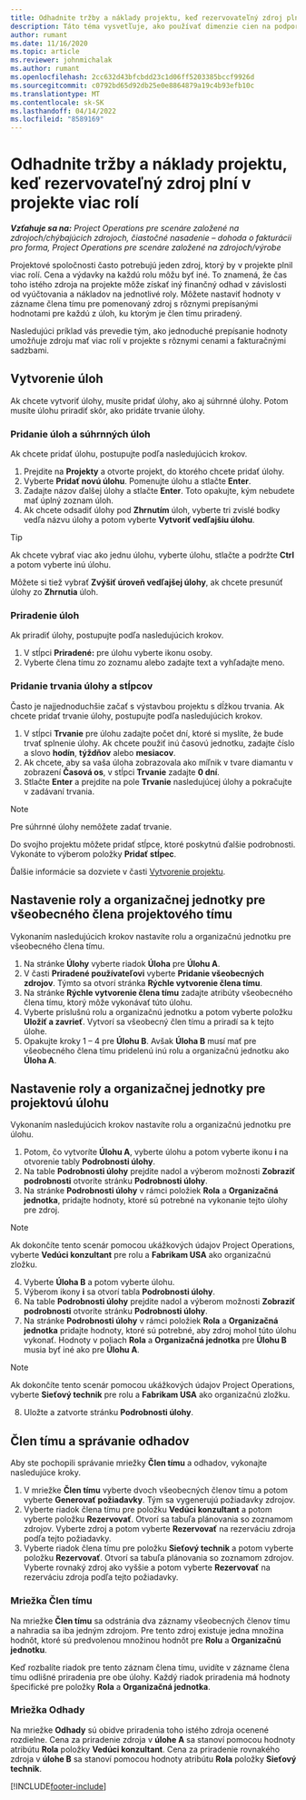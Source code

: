 ```yaml
---
title: Odhadnite tržby a náklady projektu, keď rezervovateľný zdroj plní v projekte viac rolí
description: Táto téma vysvetľuje, ako používať dimenzie cien na podporu odhadov cien a nákladov pre zdroj, ktorý v projekte plní viac rolí.
author: rumant
ms.date: 11/16/2020
ms.topic: article
ms.reviewer: johnmichalak
ms.author: rumant
ms.openlocfilehash: 2cc632d43bfcbdd23c1d06ff5203385bccf9926d
ms.sourcegitcommit: c0792bd65d92db25e0e8864879a19c4b93efb10c
ms.translationtype: MT
ms.contentlocale: sk-SK
ms.lasthandoff: 04/14/2022
ms.locfileid: "8589169"
---
```

# <a name="estimate-project-sales-and-costs-when-a-bookable-resource-fills-multiple-roles-on-a-project"></a>Odhadnite tržby a náklady projektu, keď rezervovateľný zdroj plní v projekte viac rolí 

_**Vzťahuje sa na:** Project Operations pre scenáre založené na zdrojoch/chýbajúcich zdrojoch, čiastočné nasadenie – dohoda o fakturácii pro forma, Project Operations pre scenáre založené na zdrojoch/výrobe_ 

Projektové spoločnosti často potrebujú jeden zdroj, ktorý by v projekte plnil viac rolí. Cena a výdavky na každú rolu môžu byť iné. To znamená, že čas toho istého zdroja na projekte môže získať iný finančný odhad v závislosti od vyúčtovania a nákladov na jednotlivé roly. Môžete nastaviť hodnoty v zázname člena tímu pre pomenovaný zdroj s rôznymi prepísanými hodnotami pre každú z úloh, ku ktorým je člen tímu priradený.

Nasledujúci príklad vás prevedie tým, ako jednoduché prepísanie hodnoty umožňuje zdroju mať viac rolí v projekte s rôznymi cenami a fakturačnými sadzbami.

## <a name="create-tasks"></a>Vytvorenie úloh
Ak chcete vytvoriť úlohy, musíte pridať úlohy, ako aj súhrnné úlohy. Potom musíte úlohu priradiť skôr, ako pridáte trvanie úlohy. 

### <a name="add-tasks-and-summary-tasks"></a>Pridanie úloh a súhrnných úloh
Ak chcete pridať úlohu, postupujte podľa nasledujúcich krokov.

1. Prejdite na **Projekty** a otvorte projekt, do ktorého chcete pridať úlohy.
2. Vyberte **Pridať novú úlohu**. Pomenujte úlohu a stlačte **Enter**.
3. Zadajte názov ďalšej úlohy a stlačte **Enter**. Toto opakujte, kým nebudete mať úplný zoznam úloh.
3. Ak chcete odsadiť úlohy pod **Zhrnutím** úloh, vyberte tri zvislé bodky vedľa názvu úlohy a potom vyberte **Vytvoriť vedľajšiu úlohu**. 

  > [!TIP]
  > Ak chcete vybrať viac ako jednu úlohu, vyberte úlohu, stlačte a podržte **Ctrl** a potom vyberte inú úlohu.
  >
  > Môžete si tiež vybrať **Zvýšiť úroveň vedľajšej úlohy**, ak chcete presunúť úlohy zo **Zhrnutia** úloh.

### <a name="assign-tasks"></a>Priradenie úloh

Ak priradiť úlohy, postupujte podľa nasledujúcich krokov.

1. V stĺpci **Priradené:** pre úlohu vyberte ikonu osoby.
2. Vyberte člena tímu zo zoznamu alebo zadajte text a vyhľadajte meno.

### <a name="add-task-duration-and-columns"></a>Pridanie trvania úlohy a stĺpcov

Často je najjednoduchšie začať s výstavbou projektu s dĺžkou trvania. Ak chcete pridať trvanie úlohy, postupujte podľa nasledujúcich krokov.

1. V stĺpci **Trvanie** pre úlohu zadajte počet dní, ktoré si myslíte, že bude trvať splnenie úlohy. Ak chcete použiť inú časovú jednotku, zadajte číslo a slovo **hodín**, **týždňov** alebo **mesiacov**.
2. Ak chcete, aby sa vaša úloha zobrazovala ako míľnik v tvare diamantu v zobrazení **Časová os**, v stĺpci **Trvanie** zadajte **0 dní**.
3. Stlačte **Enter** a prejdite na pole **Trvanie** nasledujúcej úlohy a pokračujte v zadávaní trvania.

  > [!NOTE]
  > Pre súhrnné úlohy nemôžete zadať trvanie.

Do svojho projektu môžete pridať stĺpce, ktoré poskytnú ďalšie podrobnosti. Vykonáte to výberom položky **Pridať stĺpec**. 

Ďalšie informácie sa dozviete v časti [Vytvorenie projektu](https://support.microsoft.com/en-us/office/create-a-project-a5b5e823-fb2e-45fd-be00-7d84422d9749).

## <a name="set-up-the-role-and-organization-unit-for-a-generic-project-team-member"></a>Nastavenie roly a organizačnej jednotky pre všeobecného člena projektového tímu
Vykonaním nasledujúcich krokov nastavíte rolu a organizačnú jednotku pre všeobecného člena tímu.

1. Na stránke **Úlohy** vyberte riadok **Úloha** pre **Úlohu A**. 
2. V časti **Priradené používateľovi** vyberte **Pridanie všeobecných zdrojov**. Týmto sa otvorí stránka **Rýchle vytvorenie člena tímu**.
3. Na stránke **Rýchle vytvorenie člena tímu** zadajte atribúty všeobecného člena tímu, ktorý môže vykonávať túto úlohu.
4. Vyberte príslušnú rolu a organizačnú jednotku a potom vyberte položku **Uložiť a zavrieť**. Vytvorí sa všeobecný člen tímu a priradí sa k tejto úlohe. 
5. Opakujte kroky 1 – 4 pre **Úlohu B**. Avšak **Úloha B** musí mať pre všeobecného člena tímu pridelenú inú rolu a organizačnú jednotku ako **Úloha A**. 

## <a name="set-up-the-role-and-organization-unit-for-a-project-task"></a>Nastavenie roly a organizačnej jednotky pre projektovú úlohu
Vykonaním nasledujúcich krokov nastavíte rolu a organizačnú jednotku pre úlohu.

1. Potom, čo vytvoríte **Úlohu A**, vyberte úlohu a potom vyberte ikonu **i** na otvorenie tably **Podrobnosti úlohy**. 
2. Na table **Podrobnosti úlohy** prejdite nadol a výberom možnosti **Zobraziť podrobnosti** otvoríte stránku **Podrobnosti úlohy**.
3. Na stránke **Podrobnosti úlohy** v rámci položiek **Rola** a **Organizačná jednotka**, pridajte hodnoty, ktoré sú potrebné na vykonanie tejto úlohy pre zdroj. 

  > [!NOTE]
  > Ak dokončíte tento scenár pomocou ukážkových údajov Project Operations, vyberte **Vedúci konzultant** pre rolu a **Fabrikam USA** ako organizačnú zložku.

4. Vyberte **Úloha B** a potom vyberte úlohu.
5. Výberom ikony **i** sa otvorí tabla **Podrobnosti úlohy**. 
6. Na table **Podrobnosti úlohy** prejdite nadol a výberom možnosti **Zobraziť podrobnosti** otvoríte stránku **Podrobnosti úlohy**.
7. Na stránke **Podrobnosti úlohy** v rámci položiek **Rola** a **Organizačná jednotka** pridajte hodnoty, ktoré sú potrebné, aby zdroj mohol túto úlohu vykonať. Hodnoty v poliach **Rola** a **Organizačná jednotka** pre **Úlohu B** musia byť iné ako pre **Úlohu A**. 

  > [!NOTE]
  > Ak dokončíte tento scenár pomocou ukážkových údajov Project Operations, vyberte **Sieťový technik** pre rolu a **Fabrikam USA** ako organizačnú zložku.

8. Uložte a zatvorte stránku **Podrobnosti úlohy**. 

## <a name="team-member-and-estimates-behavior"></a>Člen tímu a správanie odhadov 
Aby ste pochopili správanie mriežky **Člen tímu** a odhadov, vykonajte nasledujúce kroky.

1. V mriežke **Člen tímu** vyberte dvoch všeobecných členov tímu a potom vyberte **Generovať požiadavky**. Tým sa vygenerujú požiadavky zdrojov. 
2. Vyberte riadok člena tímu pre položku **Vedúci konzultant** a potom vyberte položku **Rezervovať**. Otvorí sa tabuľa plánovania so zoznamom zdrojov. Vyberte zdroj a potom vyberte **Rezervovať** na rezerváciu zdroja podľa tejto požiadavky.
3. Vyberte riadok člena tímu pre položku **Sieťový technik** a potom vyberte položku **Rezervovať**. Otvorí sa tabuľa plánovania so zoznamom zdrojov. Vyberte rovnaký zdroj ako vyššie a potom vyberte **Rezervovať** na rezerváciu zdroja podľa tejto požiadavky.

### <a name="team-member-grid"></a>Mriežka Člen tímu 

Na mriežke **Člen tímu** sa odstránia dva záznamy všeobecných členov tímu a nahradia sa iba jedným zdrojom. Pre tento zdroj existuje jedna množina hodnôt, ktoré sú predvolenou množinou hodnôt pre **Rolu** a **Organizačnú jednotku**.

Keď rozbalíte riadok pre tento záznam člena tímu, uvidíte v zázname člena tímu odlišné priradenia pre obe úlohy. Každý riadok priradenia má hodnoty špecifické pre položky **Rola** a **Organizačná jednotka**. 

### <a name="estimates-grid"></a>Mriežka Odhady 

Na mriežke **Odhady** sú obidve priradenia toho istého zdroja ocenené rozdielne. Cena za priradenie zdroja v **úlohe A** sa stanoví pomocou hodnoty atribútu **Rola** položky **Vedúci konzultant**. Cena za priradenie rovnakého zdroja v **úlohe B** sa stanoví pomocou hodnoty atribútu **Rola** položky **Sieťový technik**.


[!INCLUDE[footer-include](../includes/footer-banner.md)]